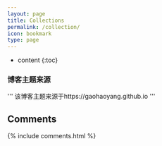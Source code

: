 ```yaml
---
layout: page
title: Collections
permalink: /collection/
icon: bookmark
type: page
---
```


* content
{:toc}

### 博客主题来源

'''
该博客主题来源于https://gaohaoyang.github.io
'''

## Comments

{% include comments.html %}
